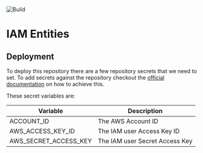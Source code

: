 
![Build](https://github.com/tylangesmith/iam-entities/actions/workflows/deploy.yml/badge.svg?branch=master)

# IAM Entities




## Deployment

To deploy this repository there are a few repository secrets that we need to set. To add secrets against the repository checkout the [official documentation](https://docs.github.com/en/actions/reference/encrypted-secrets#creating-encrypted-secrets-for-a-repository) on how to achieve this.

These secret variables are:

| Variable              | Description                    |
|-----------------------|--------------------------------|
| ACCOUNT_ID            | The AWS Account ID             |
| AWS_ACCESS_KEY_ID     | The IAM user Access Key ID     |
| AWS_SECRET_ACCESS_KEY | The IAM user Secret Access Key |
